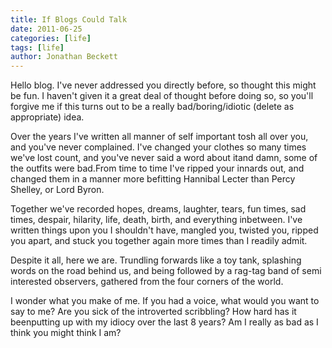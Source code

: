 ```yaml
---
title: If Blogs Could Talk
date: 2011-06-25
categories: [life]
tags: [life]
author: Jonathan Beckett
---
```


Hello blog. I've never addressed you directly before, so thought this might be fun. I haven't given it a great deal of thought before doing so, so you'll forgive me if this turns out to be a really bad/boring/idiotic (delete as appropriate) idea.

Over the years I've written all manner of self important tosh all over you, and you've never complained. I've changed your clothes so many times we've lost count, and you've never said a word about itand damn, some of the outfits were bad.From time to time I've ripped your innards out, and changed them in a manner more befitting Hannibal Lecter than Percy Shelley, or Lord Byron.

Together we've recorded hopes, dreams, laughter, tears, fun times, sad times, despair, hilarity, life, death, birth, and everything inbetween. I've written things upon you I shouldn't have, mangled you, twisted you, ripped you apart, and stuck you together again more times than I readily admit.

Despite it all, here we are. Trundling forwards like a toy tank, splashing words on the road behind us, and being followed by a rag-tag band of semi interested observers, gathered from the four corners of the world.

I wonder what you make of me. If you had a voice, what would you want to say to me? Are you sick of the introverted scribbling? How hard has it beenputting up with my idiocy over the last 8 years? Am I really as bad as I think you might think I am?